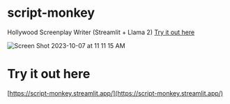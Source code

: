 # script-monkey
Hollywood Screenplay Writer (Streamlit + Llama 2)
[Try it out here](https://script-monkey.streamlit.app/)

![Screen Shot 2023-10-07 at 11 11 15 AM](https://github.com/jawerty/script-monkey/assets/1999719/1d504d9a-6018-4e39-8be2-53da5c8c9921)

# Try it out here
[https://script-monkey.streamlit.app/](https://script-monkey.streamlit.app/)
